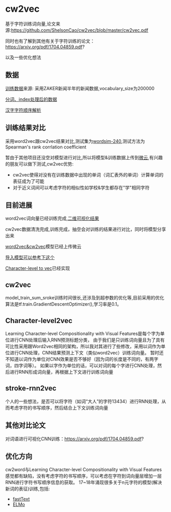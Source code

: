 # cw2vec
基于字符训练词向量,论文来源:https://github.com/ShelsonCao/cw2vec/blob/master/cw2vec.pdf

同时也有了解到其他有关于字符训练的论文：https://arxiv.org/pdf/1704.04859.pdf?

以及一些优化想法

## 数据
[训练数据](https://share.weiyun.com/5QUinSe)来源: 采用ZAKER新闻半年的新闻数据,vocabulary_size为200000

[分词、index处理后的数据](https://share.weiyun.com/5SlrabM)

[汉字字符顺序解析](https://www.juhe.cn/docs/api/id/156)


## 训练结果对比
采用word2vec跟cw2vec结果对比,测试集为[wordsim-240](https://github.com/Luka0612/cw2vec/tree/master/data/words-240%E5%8F%91%E5%B8%83),测试方法为Spearman's rank corrlation coefficient

暂由于其他项目还没空对模型进行对比,所以将模型&训练数据上传到[微云](https://share.weiyun.com/529Oiwc),有兴趣的朋友可以做下测试,cw2vec优势:
* cw2vec使得对没有在训练数据中出现的单词（词汇表外的单词）计算单词的表征成为了可能
* 对于近义词间可以考虑字符的相似性如学校&学生都存在"学"相同字符


## 目前进展
word2vec词向量已经训练完成,[二维可视化结果](https://github.com/Luka0612/cw2vec/blob/master/data/tsne.png)

cw2vec数据清洗完成,训练完成，抽空会对训练的结果进行对比，同时将模型分享出来

[word2vec&cw2vec](https://share.weiyun.com/529Oiwc)模型已经上传微云

[导入模型可以参考下这个](https://github.com/Luka0612/cw2vec/blob/master/lib/load_model/load_model.py)

[Character-level to vec](https://github.com/Luka0612/cw2vec/tree/master/lib/train/cl2vec)已经实现

## cw2vec
model_train_sum_sroke训练时间很长,还涉及到超参数的优化等,目前采用的优化算法是tf.train.GradientDescentOptimizer(),学习率是0.1。

## Character-level2vec
Learning Character-level Compositionality with Visual Features是每个字为单位进行CNN处理后输入RNN预测标题分类，
由于我们是只训练词向量且为了具有可比性采用跟Word2vec相同的架构，所以我对其进行了些修改，采用以词作为单位进行CNN处理，CNN结果预测上下文（类似word2vec）训练词向量。
暂时还不知道以词作为单位对CNN效果是否不够好（因为词的长度是不同的，有两字词，四字词等）。
如果以字作为单位的话，可以对词的每个字进行CNN处理，然后进行RNN形成词向量，再根据上下文进行训练词向量

## stroke-rnn2vec
个人的一些想法，是否可以将字符（如词“大人”的字符13434）进行RNN处理，从而考虑字符的书写顺序，然后结合上下文训练词向量

## 其他对比论文
对词语进行可视化CNN训练：https://arxiv.org/pdf/1704.04859.pdf?

## 优化方向
cw2word与Learning Character-level Compositionality with Visual Features感觉都有缺陷，没有考虑字符的书写顺序，可以考虑在字符到词向量层增加一层RNN进行字符书写顺序信息的获取。
17~18年涌现很多关于n元字符的模型(解决新词的表征)训练,包括:
* [fastText](https://github.com/facebookresearch/fastText)
* [ELMo](https://arxiv.org/abs/1802.05365)